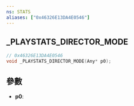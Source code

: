 ```yaml
---
ns: STATS
aliases: ["0x46326E13DA4E0546"]
---
```

## _PLAYSTATS_DIRECTOR_MODE

```c
// 0x46326E13DA4E0546
void _PLAYSTATS_DIRECTOR_MODE(Any* p0);
```


## 參數
* **p0**: 

